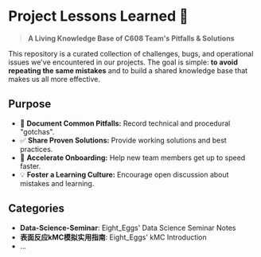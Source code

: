 # Project Lessons Learned 🧠

> **A Living Knowledge Base of C608 Team's Pitfalls & Solutions**

This repository is a curated collection of challenges, bugs, and operational issues we've encountered in our projects. The goal is simple: **to avoid repeating the same mistakes** and to build a shared knowledge base that makes us all more effective.

## Purpose
- 🚧 **Document Common Pitfalls:** Record technical and procedural "gotchas".
- ✅ **Share Proven Solutions:** Provide working solutions and best practices.
- 🚀 **Accelerate Onboarding:** Help new team members get up to speed faster.
- 💡 **Foster a Learning Culture:** Encourage open discussion about mistakes and learning.

## Categories

- **Data-Science-Seminar**: Eight_Eggs' Data Science Seminar Notes
- **表面反应kMC模拟实用指南**: Eight_Eggs' kMC Introduction
- ...